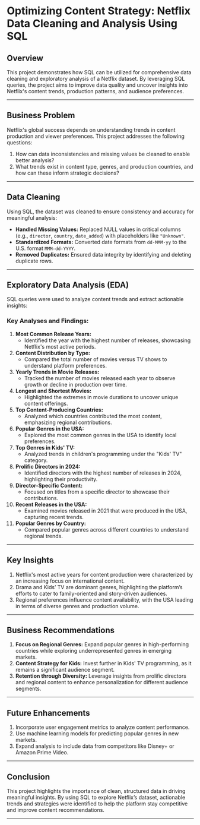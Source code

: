 # Optimizing Content Strategy: Netflix Data Cleaning and Analysis Using SQL

## Overview  
This project demonstrates how SQL can be utilized for comprehensive data cleaning and exploratory analysis of a Netflix dataset. By leveraging SQL queries, the project aims to improve data quality and uncover insights into Netflix's content trends, production patterns, and audience preferences.  

---

## Business Problem  
Netflix's global success depends on understanding trends in content production and viewer preferences. This project addresses the following questions:  
1. How can data inconsistencies and missing values be cleaned to enable better analysis?  
2. What trends exist in content type, genres, and production countries, and how can these inform strategic decisions?  

---

## Data Cleaning  
Using SQL, the dataset was cleaned to ensure consistency and accuracy for meaningful analysis:  
- **Handled Missing Values:** Replaced NULL values in critical columns (e.g., `director`, `country`, `date_added`) with placeholders like `"Unknown"`.  
- **Standardized Formats:** Converted date formats from `dd-MMM-yy` to the U.S. format `MMM-dd-YYYY`.  
- **Removed Duplicates:** Ensured data integrity by identifying and deleting duplicate rows.  

---

## Exploratory Data Analysis (EDA)  
SQL queries were used to analyze content trends and extract actionable insights:  

### Key Analyses and Findings:  
1. **Most Common Release Years:**  
   - Identified the year with the highest number of releases, showcasing Netflix's most active periods.  
2. **Content Distribution by Type:**  
   - Compared the total number of movies versus TV shows to understand platform preferences.  
3. **Yearly Trends in Movie Releases:**  
   - Tracked the number of movies released each year to observe growth or decline in production over time.  
4. **Longest and Shortest Movies:**  
   - Highlighted the extremes in movie durations to uncover unique content offerings.  
5. **Top Content-Producing Countries:**  
   - Analyzed which countries contributed the most content, emphasizing regional contributions.  
6. **Popular Genres in the USA:**  
   - Explored the most common genres in the USA to identify local preferences.  
7. **Top Genres in Kids' TV:**  
   - Analyzed trends in children's programming under the "Kids' TV" category.  
8. **Prolific Directors in 2024:**  
   - Identified directors with the highest number of releases in 2024, highlighting their productivity.  
9. **Director-Specific Content:**  
   - Focused on titles from a specific director to showcase their contributions.  
10. **Recent Releases in the USA:**  
    - Examined movies released in 2021 that were produced in the USA, capturing recent trends.  
11. **Popular Genres by Country:**  
    - Compared popular genres across different countries to understand regional trends.  

---

## Key Insights  
1. Netflix's most active years for content production were characterized by an increasing focus on international content.  
2. Drama and Kids’ TV are dominant genres, highlighting the platform’s efforts to cater to family-oriented and story-driven audiences.  
3. Regional preferences influence content availability, with the USA leading in terms of diverse genres and production volume.  

---

## Business Recommendations  
1. **Focus on Regional Genres:** Expand popular genres in high-performing countries while exploring underrepresented genres in emerging markets.  
2. **Content Strategy for Kids:** Invest further in Kids' TV programming, as it remains a significant audience segment.  
3. **Retention through Diversity:** Leverage insights from prolific directors and regional content to enhance personalization for different audience segments.  

---

## Future Enhancements  
1. Incorporate user engagement metrics to analyze content performance.  
2. Use machine learning models for predicting popular genres in new markets.  
3. Expand analysis to include data from competitors like Disney+ or Amazon Prime Video.  

---

## Conclusion  
This project highlights the importance of clean, structured data in driving meaningful insights. By using SQL to explore Netflix’s dataset, actionable trends and strategies were identified to help the platform stay competitive and improve content recommendations.

---
